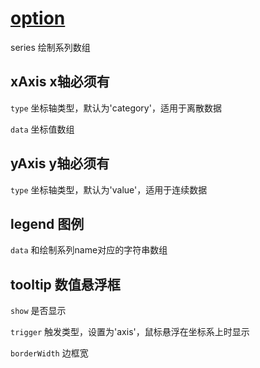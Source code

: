 # [option](https://echarts.apache.org/zh/option.html)

series 绘制系列数组

## xAxis x轴必须有

`type` 坐标轴类型，默认为'category'，适用于离散数据

`data` 坐标值数组

## yAxis y轴必须有

`type` 坐标轴类型，默认为'value'，适用于连续数据

## legend 图例

`data` 和绘制系列name对应的字符串数组

## tooltip 数值悬浮框

`show` 是否显示

`trigger` 触发类型，设置为'axis'，鼠标悬浮在坐标系上时显示

`borderWidth` 边框宽
